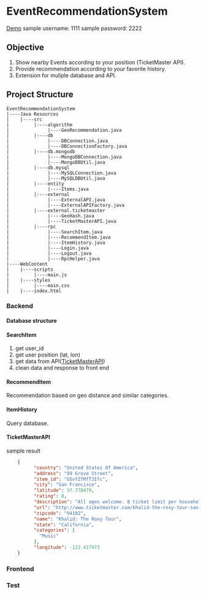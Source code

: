 # EventRecommendationSystem
[Demo](http://www.yufengyuanx.com/Nearby)
sample username: 1111
sample password: 2222

## Objective

1. Show nearby Events according to your position (TicketMaster API).
2. Provide recommendation according to your favorite history.
3. Extension for muliple database and API.

## Project Structure
````
EventRecommendationSystem
|----Java Resources
|    |----src
|         |----algorithm
|         	   |----GeoRecommendation.java
|         |----db
|         	   |----DBConnection.java
|         	   |----DBConnectionFactory.java
|         |----db.mongodb
|         	   |----MongoDBConnection.java
|         	   |----MongoDBUtil.java
|         |----db.mysql
|         	   |----MySQLConnection.java
|         	   |----MySQLDBUtil.java
|         |----entity
|         	   |----Items.java
|         |----external
|         	   |----ExternalAPI.java
|         	   |----ExternalAPIFactory.java
|         |----external.ticketmaster
|         	   |----GeoHash.java
|         	   |----TicketMasterAPI.java
|         |----rpc
|         	   |----SearchItem.java
|         	   |----RecommendItem.java
|         	   |----ItemHistory.java
|         	   |----Login.java
|         	   |----Logout.java
|         	   |----RpcHelper.java
|----WebContent
|    |----scripts
|         |----main.js
|    |----styles
|         |----main.css
|    |----index.html

````


### Backend

#### Database structure

#### SearchItem

1. get user_id
2. get user position (lat, lon)
3. get data from API([TicketMasterAPI](https://developer.ticketmaster.com/))
3. clean data and response to front end

#### RecommendItem

Recommendation based on geo distance and similar categories.

#### ItemHistory

Query database.

#### TicketMasterAPI

sample result

````JSON
	{
		  "country": "United States Of America",
		  "address": "99 Grove Street",
		  "item_id": "G5vYZfMfT3Ifc",
		  "city": "San Francisco",
		  "latitude": 37.778479,
		  "rating": 0,
		  "description": "All ages welcome. 8 ticket limit per household includes tickets purchased during presale and during on sale. All tickets for this show are general admission, standing on floor level or seated upstairs on a first come, first serve basis.",
		  "url": "http://www.ticketmaster.com/khalid-the-roxy-tour-san-francisco-california-05-05-2018/event/1C0053753F4A852D",
		  "zipcode": "94102",
		  "name": "Khalid: The Roxy Tour",
		  "state": "California",
		  "categories": [
		    "Music"
		  ],
		  "longitude": -122.417473
	}
````

### Frontend


### Test

